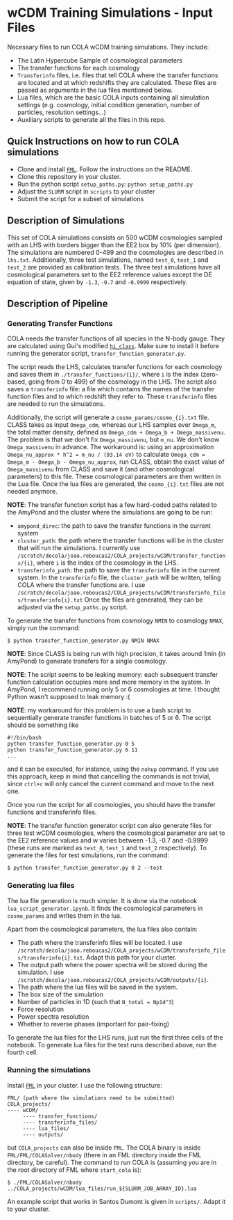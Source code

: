 # wCDM Training Simulations - Input Files
Necessary files to run COLA wCDM training simulations. They include:
- The Latin Hypercube Sample of cosmological parameters
- The transfer functions for each cosmology
- `Transferinfo` files, i.e. files that tell COLA where the transfer functions are located and at which redshifts they are calculated. These files are passed as arguments in the lua files mentioned below.
- Lua files, which are the basic COLA inputs containing all simulation settings (e.g. cosmology, initial condition generation, number of particles, resolution settings...)
- Auxiliary scripts to generate all the files in this repo.

## Quick Instructions on how to run COLA simulations
- Clone and install [`FML`](https://github.com/SBU-Jonathan/FML_AUGUST_2020). Follow the instructions on the README.
- Clone this repository in your cluster.
- Run the python script `setup_paths.py`: `python setup_paths.py`
- Adjust the `SLURM` script in `scripts` to your cluster
- Submit the script for a subset of simulations


## Description of Simulations
This set of COLA simulations consists on 500 wCDM cosmologies sampled with an LHS with borders bigger than the EE2 box by 10% (per dimension). The simulations are numbered 0-499 and the cosmologies are described in `lhs.txt`. Additionally, three test simulations, named `test_0`, `test_1` and `test_2` are provided as calibration tests. The three test simulations have all cosmological parameters set to the EE2 reference values except the DE equation of state, given by `-1.3`, `-0.7` and `-0.9999` respectively.

## Description of Pipeline
### Generating Transfer Functions
COLA needs the transfer functions of all species in the N-body gauge. They are calculated using Gui's modified [`hi_class`](https://github.com/SBU-Jonathan/hi_class_Nbody). Make 
sure to install it before running the generator script, `transfer_function_generator.py`.

The script reads the LHS, calculates transfer functions for each cosmology and saves them in `./transfer_functions/{i}/`, where `i` is the index (zero-based, going from 0 to 499) 
of the cosmology in the LHS. The script also saves a `transferinfo` file: a file which contains the names of the transfer function files and to which redshift they refer to. These 
`transferinfo` files are needed to run the simulations.

Additionally, the script will generate a `cosmo_params/cosmo_{i}.txt` file. CLASS takes as input `Omega_cdm`, whereas our LHS samples over `Omega_m`, the total matter density, 
defined as `Omega_cdm + Omega_b + Omega_massivenu`. The problem is that we don't fix `Omega_massivenu`, but `m_nu`. We don't know `Omega_massivenu` in advance. The workaround is: 
using an approximation `Omega_nu_approx * h^2 = m_nu / (93.14 eV)` to calculate `Omega_cdm = Omega_m - Omega_b - Omega_nu_approx`, run CLASS, obtain the exact value of 
`Omega_massivenu` from CLASS and save it (and other cosmological parameters) to this file. These cosmological parameters are then written in the Lua file. Once the lua files are generated, the `cosmo_{i}.txt` files are not needed anymore.

**NOTE**: The transfer function script has a few hard-coded paths related to the AmyPond and the cluster where the simulations are going to be run:
- `amypond_direc`: the path to save the transfer functions in the current system
- `cluster_path`: the path where the transfer functions will be in the cluster that will run the simulations. I currently use `/scratch/decola/joao.reboucas2/COLA_projects/wCDM/transfer_functions/{i}`, where `i` is the index of the cosmology in the LHS.
- `transferinfo_path`: the path to save the `transferinfo` file in the current system. In the `transferinfo` file, the `cluster_path` will be written, telling COLA where the transfer functions are. I use `/scratch/decola/joao.reboucas2/COLA_projects/wCDM/transferinfo_files/transferinfo{i}.txt`
Once the files are generated, they can be adjusted via the `setup_paths.py` script.

To generate the transfer functions from cosmology `NMIN` to cosmology `NMAX`, simply 
run the command:

```
$ python transfer_function_generator.py NMIN NMAX
```

**NOTE**: Since CLASS is being run with high precision, it takes around 1min (in AmyPond) to generate transfers for a single cosmology.

**NOTE**: The script seems to be leaking memory: each subsequent transfer function calculation occupies more and more memory in the system. In AmyPond, I recommend running only 5 
or 6 cosmologies at time. I thought Python wasn't supposed to leak memory :(

**NOTE**: my workaround for this problem is to use a bash script to sequentially generate transfer functions in batches of 5 or 6. The script should be something like
```
#!/bin/bash
python transfer_function_generator.py 0 5
python transfer_function_generator.py 6 11
...
```
and it can be executed, for instance, using the `nohup` command. If you use this approach, keep in mind that cancelling the commands is not trivial, since `ctrl+c` will only cancel the current command 
and move to the next one.

Once you run the script for all cosmologies, you should have the transfer functions and transferinfo files.

**NOTE**: The transfer function generator script can also generate files for three test wCDM cosmologies, where the cosmological parameter are set to the EE2 reference values and w varies between -1.3, 
-0.7 and -0.9999 (these runs are marked as `test_0`, `test_1` and `test_2` respectively). To generate the files for test simulations, run the command:
```
$ python transfer_function_generator.py 0 2 --test
```

### Generating lua files
The lua file generation is much simpler. It is done via the notebook `lua_script_generator.ipynb`. It finds the cosmological parameters in `cosmo_params` and writes them in the lua.

Apart from the cosmological parameters, the lua files also contain:
- The path where the transferinfo files will be located. I use `/scratch/decola/joao.reboucas2/COLA_projects/wCDM/transferinfo_files/transferinfo{i}.txt`. Adapt this path for your cluster.
- The output path where the power spectra will be stored during the simulation. I use `/scratch/decola/joao.reboucas2/COLA_projects/wCDM/outputs/{i}`.
- The path where the lua files will be saved in the system.
- The box size of the simulation
- Number of particles in 1D (such that `N_total = Np1d^3`)
- Force resolution
- Power spectra resolution
- Whether to reverse phases (important for pair-fixing)

To generate the lua files for the LHS runs, just run the first three cells of the notebook. To generate lua files for the test runs described above, run the fourth cell.

### Running the simulations
Install [`FML`](https://github.com/SBU-Jonathan/FML_AUGUST_2020) in your cluster. I use the following structure:
```
FML/ (path where the simulations need to be submitted)
COLA_projects/
---- wCDM/
     ---- transfer_functions/
     ---- transferinfo_files/
     ---- lua_files/
     ---- outputs/
```
but `COLA_projects` can also be inside `FML`. The COLA binary is inside `FML/FML/COLASolver/nbody` (there in an FML directory inside the FML directory, be careful). The command to run COLA is (assuming you are in the root directory of FML where `start_cola` is):
```
$ ./FML/COLASolver/nbody ../COLA_projects/wCDM/lua_files/run_${SLURM_JOB_ARRAY_ID}.lua
```

An example script that works in Santos Dumont is given in `scripts/`. Adapt it to your cluster.
